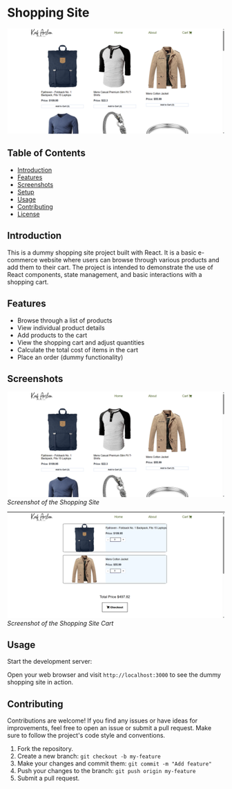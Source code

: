 # Shopping Site 

![Shopping Site](shoppingSite.png)

## Table of Contents

- [Introduction](#introduction)
- [Features](#features)
- [Screenshots](#screenshots)
- [Setup](#setup)
- [Usage](#usage)
- [Contributing](#contributing)
- [License](#license)

## Introduction

This is a dummy shopping site project built with React. It is a basic e-commerce website where users can browse through various products and add them to their cart. The project is intended to demonstrate the use of React components, state management, and basic interactions with a shopping cart.

## Features

- Browse through a list of products
- View individual product details
- Add products to the cart
- View the shopping cart and adjust quantities
- Calculate the total cost of items in the cart
- Place an order (dummy functionality)

## Screenshots

![Shopping Site](shoppingSite.png)
*Screenshot of the Shopping Site*

![Shopping Site Cart](shoppingSiteCart.png)
*Screenshot of the Shopping Site Cart*

## Usage

Start the development server:

Open your web browser and visit `http://localhost:3000` to see the dummy shopping site in action.

## Contributing

Contributions are welcome! If you find any issues or have ideas for improvements, feel free to open an issue or submit a pull request. Make sure to follow the project's code style and conventions.

1. Fork the repository.
2. Create a new branch: `git checkout -b my-feature`
3. Make your changes and commit them: `git commit -m "Add feature"`
4. Push your changes to the branch: `git push origin my-feature`
5. Submit a pull request.

